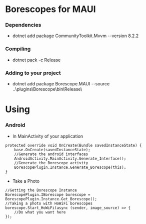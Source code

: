 ﻿# Borescopes for MAUI
### Dependencies
- dotnet add package CommunityToolkit.Mvvm --version 8.2.2
### Compiling
- dotnet pack -c Release
### Adding to your project
- dotnet add package Borescope.MAUI --source ..\plugins\Borescope\bin\Release\

# Using
### Android
- In MainActivity of your application
```
protected override void OnCreate(Bundle savedInstanceState) {
    base.OnCreate(savedInstanceState);
    //Generate the android interfaces
    AndroidActivity.MainActivity.Generate_Interface();
    //Generate the Borescope activity
    BorescopePlugin.Instance.Generate_Borescope(this);
}
```

- Take a Photo
```
//Getting the Borescope Instance
BorescopePlugin.IBorescope borescope = BorescopePlugin.Instance.Get_Borescope();
//Taking a photo with HoWiFi borescopes
borescope.Start_HoWiFi(async (sender, image_source) => {
    //Do what you want here
});
```